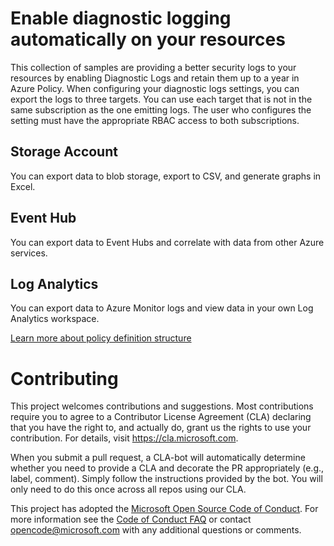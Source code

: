 # Enable diagnostic logging automatically on your resources

This collection of samples are providing a better security logs to your resources by enabling Diagnostic Logs and retain them up to a year in Azure Policy. When configuring your diagnostic logs settings, you can export the logs to three targets.
You can use each target that is not in the same subscription as the one emitting logs. The user who configures the setting must have the appropriate RBAC access to both subscriptions.

## Storage Account

You can export data to blob storage, export to CSV, and generate graphs in Excel.

## Event Hub

You can export data to Event Hubs and correlate with data from other Azure services.

## Log Analytics

You can export data to Azure Monitor logs and view data in your own Log Analytics workspace.

[Learn more about policy definition structure](https://docs.microsoft.com/en-us/azure/governance/policy/concepts/definition-structure)

# Contributing

This project welcomes contributions and suggestions.  Most contributions require you to agree to a
Contributor License Agreement (CLA) declaring that you have the right to, and actually do, grant us
the rights to use your contribution. For details, visit https://cla.microsoft.com.

When you submit a pull request, a CLA-bot will automatically determine whether you need to provide
a CLA and decorate the PR appropriately (e.g., label, comment). Simply follow the instructions
provided by the bot. You will only need to do this once across all repos using our CLA.

This project has adopted the [Microsoft Open Source Code of Conduct](https://opensource.microsoft.com/codeofconduct/).
For more information see the [Code of Conduct FAQ](https://opensource.microsoft.com/codeofconduct/faq/) or
contact [opencode@microsoft.com](mailto:opencode@microsoft.com) with any additional questions or comments.
